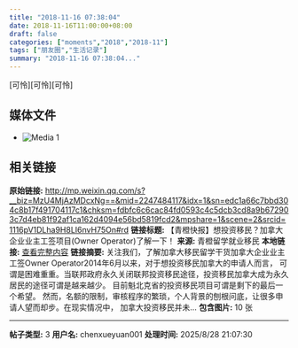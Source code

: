```yaml
---
title: "2018-11-16 07:38:04"
date: 2018-11-16T11:00:00+08:00
draft: false
categories: ["moments","2018","2018-11"]
tags: ["朋友圈","生活记录"]
summary: "2018-11-16 07:38:04..."
---
```


[可怜][可怜][可怜]

## 媒体文件

- ![Media 1](/Moments/photos/2018-11-16/201811160738040.jpg)

## 相关链接

**原始链接:** http://mp.weixin.qq.com/s?__biz=MzU4MjAzMDcxNg==&mid=2247484117&idx=1&sn=edc1a66c7bbd304c8b17f491704117c1&chksm=fdbfc6c6cac84fd0593c4c5dcb3cd8a9b672903c7d4eb81f92af1ca162d4094e56bd5819fcd2&mpshare=1&scene=2&srcid=1116pV1DLha9H8LI6nvH75On#rd
**链接标题:** 【青橙快报】想投资移民？加拿大企业业主工签项目(Owner Operator)了解一下！
**来源:** 青橙留学就业移民
**本地链接:** [查看完整内容](/link_content/2018/11/2018-11-16-1/link_content/)
**链接摘要:** 关注我们，了解加拿大移民留学干货加拿大企业业主工签Owner Operator2014年6月以来，对于想投资移民加拿大的申请人而言， 可谓是困难重重。当联邦政府永久关闭联邦投资移民途径，投资移民加拿大成为永久居民的途径可谓是越来越少。 目前魁北克省的投资移民项目可谓是剩下的最后一个希望。 然而，名额的限制，审核程序的繁琐，个人背景的刨根问底，让很多申请人望而却步。在现实情况中， 加拿大投资移民并未...
**包含图片:** 10 张

---

**帖子类型:** 3
**用户名:** chenxueyuan001
**处理时间:** 2025/8/28 21:07:30